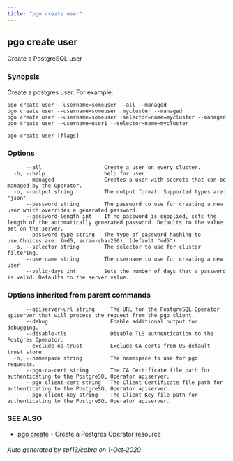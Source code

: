 ```yaml
---
title: "pgo create user"
---
```

## pgo create user

Create a PostgreSQL user

### Synopsis

Create a postgres user. For example:

    pgo create user --username=someuser --all --managed
    pgo create user --username=someuser  mycluster --managed
    pgo create user --username=someuser -selector=name=mycluster --managed
    pgo create user --username=user1 --selector=name=mycluster

```
pgo create user [flags]
```

### Options

```
      --all                    Create a user on every cluster.
  -h, --help                   help for user
      --managed                Creates a user with secrets that can be managed by the Operator.
  -o, --output string          The output format. Supported types are: "json"
      --password string        The password to use for creating a new user which overrides a generated password.
      --password-length int    If no password is supplied, sets the length of the automatically generated password. Defaults to the value set on the server.
      --password-type string   The type of password hashing to use.Choices are: (md5, scram-sha-256). (default "md5")
  -s, --selector string        The selector to use for cluster filtering.
      --username string        The username to use for creating a new user
      --valid-days int         Sets the number of days that a password is valid. Defaults to the server value.
```

### Options inherited from parent commands

```
      --apiserver-url string     The URL for the PostgreSQL Operator apiserver that will process the request from the pgo client.
      --debug                    Enable additional output for debugging.
      --disable-tls              Disable TLS authentication to the Postgres Operator.
      --exclude-os-trust         Exclude CA certs from OS default trust store
  -n, --namespace string         The namespace to use for pgo requests.
      --pgo-ca-cert string       The CA Certificate file path for authenticating to the PostgreSQL Operator apiserver.
      --pgo-client-cert string   The Client Certificate file path for authenticating to the PostgreSQL Operator apiserver.
      --pgo-client-key string    The Client Key file path for authenticating to the PostgreSQL Operator apiserver.
```

### SEE ALSO

* [pgo create](/pgo-client/reference/pgo_create/)	 - Create a Postgres Operator resource

###### Auto generated by spf13/cobra on 1-Oct-2020
